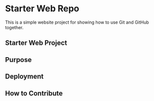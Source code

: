 # Starter Web Repo

This is a simple website project for
showing how to use Git and GitHub together.

## Starter Web Project

## Purpose

## Deployment

## How to Contribute